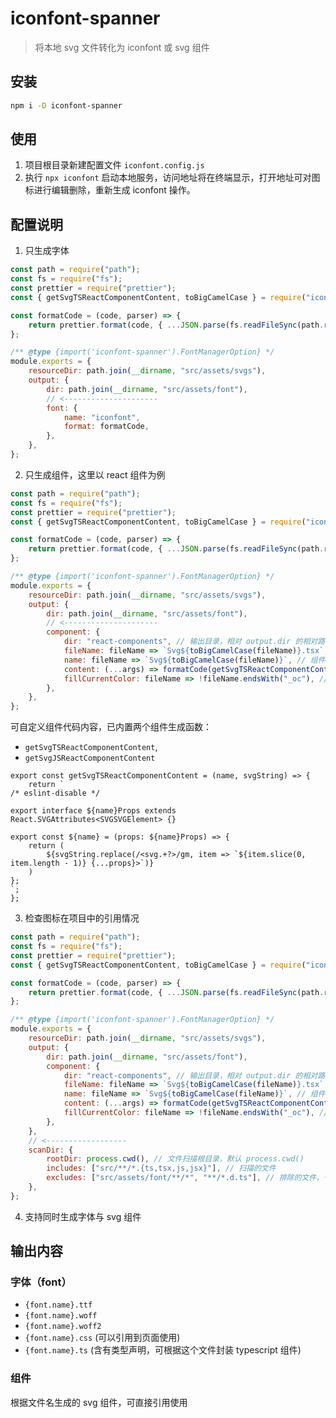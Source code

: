 # iconfont-spanner

> 将本地 svg 文件转化为 iconfont 或 svg 组件

## 安装

```sh
npm i -D iconfont-spanner
```

## 使用

1. 项目根目录新建配置文件 `iconfont.config.js`
2. 执行 `npx iconfont` 启动本地服务，访问地址将在终端显示，打开地址可对图标进行编辑删除，重新生成 iconfont 操作。

## 配置说明

1. 只生成字体

```javascript
const path = require("path");
const fs = require("fs");
const prettier = require("prettier");
const { getSvgTSReactComponentContent, toBigCamelCase } = require("iconfont-spanner");

const formatCode = (code, parser) => {
    return prettier.format(code, { ...JSON.parse(fs.readFileSync(path.resolve(__dirname, ".prettierrc"))).toString(), parser });
};

/** @type {import('iconfont-spanner').FontManagerOption} */
module.exports = {
    resourceDir: path.join(__dirname, "src/assets/svgs"),
    output: {
        dir: path.join(__dirname, "src/assets/font"),
        // <---------------------
        font: {
            name: "iconfont",
            format: formatCode,
        },
    },
};
```

2. 只生成组件，这里以 react 组件为例

```javascript
const path = require("path");
const fs = require("fs");
const prettier = require("prettier");
const { getSvgTSReactComponentContent, toBigCamelCase } = require("iconfont-spanner");

const formatCode = (code, parser) => {
    return prettier.format(code, { ...JSON.parse(fs.readFileSync(path.resolve(__dirname, ".prettierrc"))).toString(), parser });
};

/** @type {import('iconfont-spanner').FontManagerOption} */
module.exports = {
    resourceDir: path.join(__dirname, "src/assets/svgs"),
    output: {
        dir: path.join(__dirname, "src/assets/font"),
        // <---------------------
        component: {
            dir: "react-components", // 输出目录，相对 output.dir 的相对路径
            fileName: fileName => `Svg${toBigCamelCase(fileName)}.tsx`, // 组件文件名称
            name: fileName => `Svg${toBigCamelCase(fileName)}`, // 组件名称
            content: (...args) => formatCode(getSvgTSReactComponentContent(...args), "typescript"), // 组件代码内容, 并格式化
            fillCurrentColor: fileName => !fileName.endsWith("_oc"), // 文件名以 _oc 结尾的 svg 组件不清除颜色，如：icon_oc.svg
        },
    },
};
```

可自定义组件代码内容，已内置两个组件生成函数：

-   `getSvgTSReactComponentContent`,
-   `getSvgJSReactComponentContent`

```tsx
export const getSvgTSReactComponentContent = (name, svgString) => {
    return `
/* eslint-disable */

export interface ${name}Props extends React.SVGAttributes<SVGSVGElement> {}

export const ${name} = (props: ${name}Props) => {
	return (
		${svgString.replace(/<svg.+?>/gm, item => `${item.slice(0, item.length - 1)} {...props}>`)}
	)
};
`;
};
```

3. 检查图标在项目中的引用情况

```javascript
const path = require("path");
const fs = require("fs");
const prettier = require("prettier");
const { getSvgTSReactComponentContent, toBigCamelCase } = require("iconfont-spanner");

const formatCode = (code, parser) => {
    return prettier.format(code, { ...JSON.parse(fs.readFileSync(path.resolve(__dirname, ".prettierrc"))).toString(), parser });
};

/** @type {import('iconfont-spanner').FontManagerOption} */
module.exports = {
    resourceDir: path.join(__dirname, "src/assets/svgs"),
    output: {
        dir: path.join(__dirname, "src/assets/font"),
        component: {
            dir: "react-components", // 输出目录，相对 output.dir 的相对路径
            fileName: fileName => `Svg${toBigCamelCase(fileName)}.tsx`, // 组件文件名称
            name: fileName => `Svg${toBigCamelCase(fileName)}`, // 组件名称
            content: (...args) => formatCode(getSvgTSReactComponentContent(...args), "typescript"), // 组件代码内容, 并格式化
            fillCurrentColor: fileName => !fileName.endsWith("_oc"), // 文件名以 _oc 结尾的 svg 组件不清除颜色，如：icon_oc.svg
        },
    },
    // <------------------
    scanDir: {
        rootDir: process.cwd(), // 文件扫描根目录，默认 process.cwd()
        includes: ["src/**/*.{ts,tsx,js,jsx}"], // 扫描的文件
        excludes: ["src/assets/font/**/*", "**/*.d.ts"], // 排除的文件，一般会排除掉输出目录（output.dir）
    },
};
```

4. 支持同时生成字体与 svg 组件

## 输出内容

### 字体（font）

-   `{font.name}.ttf`
-   `{font.name}.woff`
-   `{font.name}.woff2`
-   `{font.name}.css` (可以引用到页面使用)
-   `{font.name}.ts` (含有类型声明，可根据这个文件封装 typescript 组件)

### 组件

根据文件名生成的 svg 组件，可直接引用使用
